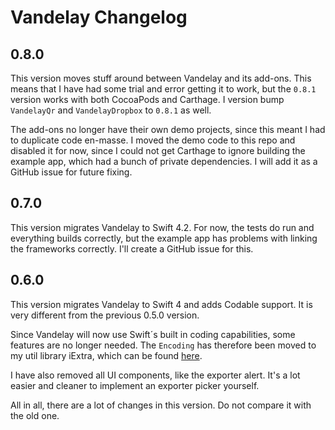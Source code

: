 # Vandelay Changelog


## 0.8.0

This version moves stuff around between Vandelay and its add-ons. This
means that I have had some trial and error getting it to work, but the
`0.8.1` version works with both CocoaPods and Carthage. I version bump
`VandelayQr` and `VandelayDropbox` to `0.8.1` as well.

The add-ons no longer have their own demo projects, since this meant I
had to duplicate code en-masse. I moved the demo code to this repo and
disabled it for now, since I could not get Carthage to ignore building
the example app, which had a bunch of private dependencies. I will add
it as a GitHub issue for future fixing.


## 0.7.0

This version migrates Vandelay to Swift 4.2. For now, the tests do run
and everything builds correctly, but the example app has problems with
linking the frameworks correctly. I'll create a GitHub issue for this.


## 0.6.0

This version migrates Vandelay to Swift 4 and adds Codable support. It
is very different from the previous 0.5.0 version.

Since Vandelay will now use Swift´s built in coding capabilities, some
features are no longer needed. The `Encoding` has therefore been moved
to my util library iExtra, which can be found [here](https://github.com/danielsaidi/iExtra).

I have also removed all UI components, like the exporter alert. It's a
lot easier and cleaner to implement an exporter picker yourself.

All in all, there are a lot of changes in this version. Do not compare
it with the old one.